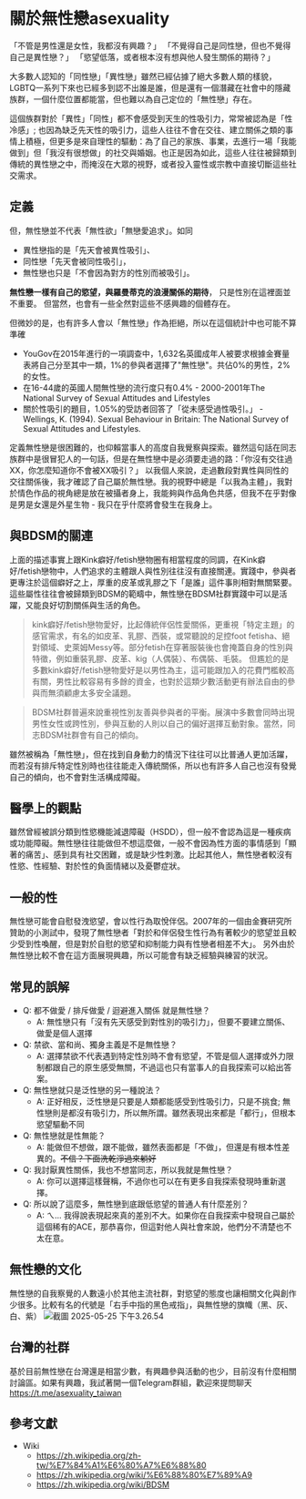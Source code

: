 關於無性戀asexuality
====
「不管是男性還是女性，我都沒有興趣？」
「不覺得自己是同性戀，但也不覺得自己是異性戀？」
「慾望低落，或者根本沒有想與他人發生關係的期待？」

大多數人認知的「同性戀」「異性戀」雖然已經佔據了絕大多數人類的樣貌，LGBTQ一系列下來也已經多到認不出誰是誰，但是還有一個潛藏在社會中的隱藏族群，一個什麼位置都能當，但也難以為自己定位的「無性戀」存在。

這個族群對於「異性」「同性」都不會感受到天生的性吸引力，常常被認為是「性冷感」; 也因為缺乏先天性的吸引力，這些人往往不會在交往、建立關係之類的事情上積極，但更多是來自理性的驅動：為了自己的家族、事業，去進行一場「我能做到」但「我沒有很想做」的社交與婚姻。也正是因為如此，這些人往往被歸類到傳統的異性戀之中，而掩沒在大眾的視野，或者投入靈性或宗教中直接切斷這些社交需求。

## 定義
但，無性戀並不代表「無性欲」「無戀愛追求」。如同
- 異性戀指的是「先天會被異性吸引」、
- 同性戀「先天會被同性吸引」，
- 無性戀也只是「不會因為對方的性別而被吸引」。

**無性戀一樣有自己的慾望，與羅曼蒂克的浪漫關係的期待**，
只是性別在這裡面並不重要。
但當然，也會有一些全然對這些不感興趣的個體存在。

但微妙的是，也有許多人會以「無性戀」作為拒絕，所以在這個統計中也可能不算準確
- YouGov在2015年進行的一項調查中，1,632名英國成年人被要求根據金賽量表將自己分至其中一類，1%的參與者選擇了"無性戀"。共佔0%的男性，2%的女性。
- 在16-44歲的英國人間無性戀的流行度只有0.4% - 2000-2001年The National Survey of Sexual Attitudes and Lifestyles
- 關於性吸引的題目，1.05%的受訪者回答了「從未感受過性吸引。」 - Wellings, K. (1994). Sexual Behaviour in Britain: The National Survey of Sexual Attitudes and Lifestyles. 

定義無性戀是很困難的，也仰賴當事人的高度自我覺察與探索。雖然這句話在同志族群中是很冒犯人的一句話，但是在無性戀中是必須要走過的路：「你沒有交往過XX，你怎麼知道你不會被XX吸引？」
以我個人來說，走過數段對異性與同性的交往關係後，我才確認了自己屬於無性戀。我的視野中總是「以我為主體」，我對於情色作品的視角總是放在被攝者身上，我能夠與作品角色共感，但我不在乎對像是男是女還是外星生物 - 我只在乎什麼將會發生在我身上。

## 與BDSM的關連
上面的描述事實上跟Kink癖好/fetish戀物圈有相當程度的同調，在Kink癖好/fetish戀物中，人們追求的主體跟人與性別往往沒有直接關連。實踐中，參與者更專注於這個癖好之上，厚重的皮革或乳膠之下「是誰」這件事則相對無關緊要。這些屬性往往會被歸類到BDSM的範疇中，無性戀在BDSM社群實踐中可以是活躍，又能良好切割關係與生活的角色。

> kink癖好/fetish戀物愛好，比起傳統伴侶性愛關係，更重視「特定主題」的感官需求，有名的如皮革、乳膠、西裝，或常聽說的足控foot fetisha、絕對領域、史萊姆Messy等。部分fetish在穿著服裝後也會掩蓋自身的性別與特徵，例如重裝乳膠、皮革、kig（人偶裝）、布偶裝、毛裝。
> 但尷尬的是多數kink癖好/fetish戀物愛好是以男性為主，這可能跟加入的花費門檻較高有關，男性比較容易有多餘的資金，也對於這類少數活動更有辦法自由的參與而無須顧慮太多安全議題。

> BDSM社群普遍來說重視性別友善與參與者的平衡。展演中多數會同時出現男性女性或跨性別，參與互動的人則以自己的偏好選擇互動對象。當然，同志BDSM社群會有自己的傾向。

雖然被稱為「無性戀」，但在找到自身動力的情況下往往可以比普通人更加活躍，而若沒有排斥特定性別時也往往能走入傳統關係，所以也有許多人自己也沒有發覺自己的傾向，也不會對生活構成障礙。

## 醫學上的觀點
雖然曾經被誤分類到性慾機能減退障礙（HSDD），但一般不會認為這是一種疾病或功能障礙。無性戀往往能做但不想這麼做，一般不會因為性方面的事情感到「顯著的痛苦」、感到具有社交困難，或是缺少性刺激。比起其他人，無性戀者較沒有性慾、性經驗、對於性的負面情緒以及憂鬱症狀。

## 一般的性
無性戀可能會自慰發洩慾望，會以性行為取悅伴侶。2007年的一個由金賽研究所贊助的小測試中，發現了無性戀者「對於和伴侶發生性行為有著較少的慾望並且較少受到性喚醒，但是對於自慰的慾望和抑制能力與有性戀者相差不大」。
另外由於無性戀比較不會在這方面展現興趣，所以可能會有缺乏經驗與練習的狀況。

## 常見的誤解
- Q: 都不做愛 / 排斥做愛 / 迴避進入關係 就是無性戀？
    - A: 無性戀只有「沒有先天感受到對性別的吸引力」，但要不要建立關係、做愛是個人選擇
- Q: 禁欲、當和尚、獨身主義是不是無性戀？
    - A: 選擇禁欲不代表遇到特定性別時不會有慾望，不管是個人選擇或外力限制都跟自己的原生感受無關，不過這也只有當事人的自我探索可以給出答案。
- Q: 無性戀就只是泛性戀的另一種說法？
    - A: 正好相反，泛性戀是只要是人類都能感受到性吸引力，只是不挑食; 無性戀則是都沒有吸引力，所以無所謂。雖然表現出來都是「都行」，但根本慾望驅動不同
- Q: 無性戀就是性無能？
    - A: 能做但不想做，跟不能做，雖然表面都是「不做」，但還是有根本性差異的。~~不信？下面洗乾淨過來躺好~~
- Q: 我討厭異性關係，我也不想當同志，所以我就是無性戀？
    - A: 你可以選擇這樣聲稱，不過你也可以在有更多自我探索發現時重新選擇。
- Q: 所以說了這麼多，無性戀到底跟低慾望的普通人有什麼差別？
    - A: ㄟ... 我得說表現起來真的差別不大。如果你在自我探索中發現自己屬於這個稀有的ACE，那恭喜你，但這對他人與社會來說，他們分不清楚也不太在意。

## 無性戀的文化
無性戀的自我察覺的人數遠小於其他主流社群，對慾望的態度也讓相關文化與創作少很多。比較有名的代號是「右手中指的黑色戒指」，與無性戀的旗幟（黑、灰、白、紫）
![截圖 2025-05-25 下午3.26.54](https://hackmd.io/_uploads/Hy038Blzxx.png)


## 台灣的社群
基於目前無性戀在台灣還是相當少數，有興趣參與活動的也少，目前沒有什麼相關討論區。如果有興趣，我試著開一個Telegram群組，歡迎來提問聊天 https://t.me/asexuality_taiwan

## 參考文獻

- Wiki
    - https://zh.wikipedia.org/zh-tw/%E7%84%A1%E6%80%A7%E6%88%80
    - https://zh.wikipedia.org/wiki/%E6%88%80%E7%89%A9
    - https://zh.wikipedia.org/wiki/BDSM
